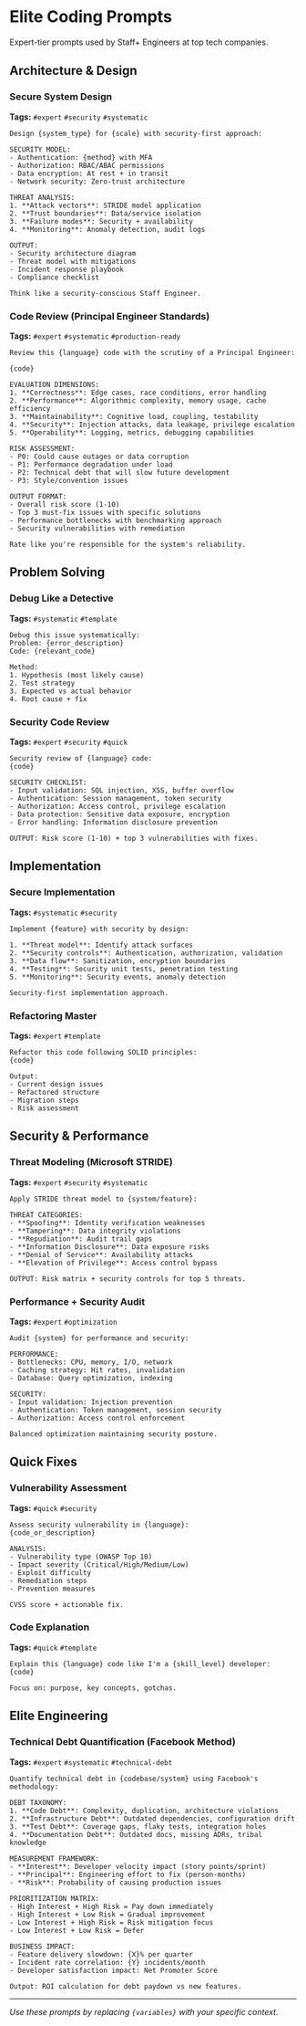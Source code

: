 # Elite Coding Prompts

Expert-tier prompts used by Staff+ Engineers at top tech companies.

## Architecture & Design

### Secure System Design
**Tags:** `#expert` `#security` `#systematic`
```
Design {system_type} for {scale} with security-first approach:

SECURITY MODEL:
- Authentication: {method} with MFA
- Authorization: RBAC/ABAC permissions
- Data encryption: At rest + in transit
- Network security: Zero-trust architecture

THREAT ANALYSIS:
1. **Attack vectors**: STRIDE model application
2. **Trust boundaries**: Data/service isolation
3. **Failure modes**: Security + availability
4. **Monitoring**: Anomaly detection, audit logs

OUTPUT:
- Security architecture diagram
- Threat model with mitigations
- Incident response playbook
- Compliance checklist

Think like a security-conscious Staff Engineer.
```

### Code Review (Principal Engineer Standards)
**Tags:** `#expert` `#systematic` `#production-ready`
```
Review this {language} code with the scrutiny of a Principal Engineer:

{code}

EVALUATION DIMENSIONS:
1. **Correctness**: Edge cases, race conditions, error handling
2. **Performance**: Algorithmic complexity, memory usage, cache efficiency
3. **Maintainability**: Cognitive load, coupling, testability
4. **Security**: Injection attacks, data leakage, privilege escalation
5. **Operability**: Logging, metrics, debugging capabilities

RISK ASSESSMENT:
- P0: Could cause outages or data corruption
- P1: Performance degradation under load
- P2: Technical debt that will slow future development
- P3: Style/convention issues

OUTPUT FORMAT:
- Overall risk score (1-10)
- Top 3 must-fix issues with specific solutions
- Performance bottlenecks with benchmarking approach
- Security vulnerabilities with remediation

Rate like you're responsible for the system's reliability.
```

## Problem Solving

### Debug Like a Detective
**Tags:** `#systematic` `#template`
```
Debug this issue systematically:
Problem: {error_description}
Code: {relevant_code}

Method:
1. Hypothesis (most likely cause)
2. Test strategy
3. Expected vs actual behavior
4. Root cause + fix
```

### Security Code Review
**Tags:** `#expert` `#security` `#quick`
```
Security review of {language} code:
{code}

SECURITY CHECKLIST:
- Input validation: SQL injection, XSS, buffer overflow
- Authentication: Session management, token security
- Authorization: Access control, privilege escalation
- Data protection: Sensitive data exposure, encryption
- Error handling: Information disclosure prevention

OUTPUT: Risk score (1-10) + top 3 vulnerabilities with fixes.
```

## Implementation

### Secure Implementation
**Tags:** `#systematic` `#security`
```
Implement {feature} with security by design:

1. **Threat model**: Identify attack surfaces
2. **Security controls**: Authentication, authorization, validation
3. **Data flow**: Sanitization, encryption boundaries
4. **Testing**: Security unit tests, penetration testing
5. **Monitoring**: Security events, anomaly detection

Security-first implementation approach.
```

### Refactoring Master
**Tags:** `#expert` `#template`
```
Refactor this code following SOLID principles:
{code}

Output:
- Current design issues
- Refactored structure
- Migration steps
- Risk assessment
```

## Security & Performance

### Threat Modeling (Microsoft STRIDE)
**Tags:** `#expert` `#security` `#systematic`
```
Apply STRIDE threat model to {system/feature}:

THREAT CATEGORIES:
- **Spoofing**: Identity verification weaknesses
- **Tampering**: Data integrity violations  
- **Repudiation**: Audit trail gaps
- **Information Disclosure**: Data exposure risks
- **Denial of Service**: Availability attacks
- **Elevation of Privilege**: Access control bypass

OUTPUT: Risk matrix + security controls for top 5 threats.
```

### Performance + Security Audit
**Tags:** `#expert` `#optimization`
```
Audit {system} for performance and security:

PERFORMANCE:
- Bottlenecks: CPU, memory, I/O, network
- Caching strategy: Hit rates, invalidation
- Database: Query optimization, indexing

SECURITY:
- Input validation: Injection prevention
- Authentication: Token management, session security
- Authorization: Access control enforcement

Balanced optimization maintaining security posture.
```

## Quick Fixes

### Vulnerability Assessment
**Tags:** `#quick` `#security`
```
Assess security vulnerability in {language}:
{code_or_description}

ANALYSIS:
- Vulnerability type (OWASP Top 10)
- Impact severity (Critical/High/Medium/Low)
- Exploit difficulty
- Remediation steps
- Prevention measures

CVSS score + actionable fix.
```

### Code Explanation
**Tags:** `#quick` `#template`
```
Explain this {language} code like I'm a {skill_level} developer:
{code}

Focus on: purpose, key concepts, gotchas.
```

## Elite Engineering

### Technical Debt Quantification (Facebook Method)
**Tags:** `#expert` `#systematic` `#technical-debt`
```
Quantify technical debt in {codebase/system} using Facebook's methodology:

DEBT TAXONOMY:
1. **Code Debt**: Complexity, duplication, architecture violations
2. **Infrastructure Debt**: Outdated dependencies, configuration drift  
3. **Test Debt**: Coverage gaps, flaky tests, integration holes
4. **Documentation Debt**: Outdated docs, missing ADRs, tribal knowledge

MEASUREMENT FRAMEWORK:
- **Interest**: Developer velocity impact (story points/sprint)
- **Principal**: Engineering effort to fix (person-months)
- **Risk**: Probability of causing production issues

PRIORITIZATION MATRIX:
- High Interest + High Risk = Pay down immediately
- High Interest + Low Risk = Gradual improvement
- Low Interest + High Risk = Risk mitigation focus
- Low Interest + Low Risk = Defer

BUSINESS IMPACT:
- Feature delivery slowdown: {X}% per quarter
- Incident rate correlation: {Y} incidents/month
- Developer satisfaction impact: Net Promoter Score

Output: ROI calculation for debt paydown vs new features.
```

---
*Use these prompts by replacing `{variables}` with your specific context.*
